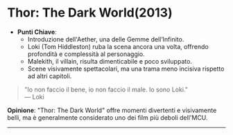 # Thor: The Dark World(2013)

- **Punti Chiave**: 
  - Introduzione dell'Aether, una delle Gemme dell’Infinito.
  - Loki (Tom Hiddleston) ruba la scena ancora una volta, offrendo profondità e complessità al personaggio.
  - Malekith, il villain, risulta dimenticabile e poco sviluppato.
  - Scene visivamente spettacolari, ma una trama meno incisiva rispetto ad altri capitoli.

> "Io non faccio il bene, io non faccio il male. Io sono Loki."  
> — Loki

**Opinione**: "Thor: The Dark World" offre momenti divertenti e visivamente belli, ma è generalmente considerato uno dei film più deboli dell'MCU.

---
